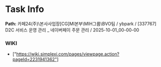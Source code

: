 # Task Info

**Path:** 카페24(주)\본사사업장\[CG]MI본부\MIH그룹\BVO팀 / ybpark / [337767] D2C 서비스 운영 관리 _ 네이버페이 주문 관리 / 2025-10-01_00-00-00

### WIKI
- ["https://wiki.simplexi.com/pages/viewpage.action?pageId=2231941362"]


